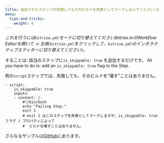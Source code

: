```yaml
---
title: 指定されたステップが失敗してもそのビルドを失敗としてマークしないでください(そのステップのエラーを無視してください)
menu:
  tips-and-tricks:
    weight: 6
---
```

*これを行うには`bitrise.yml`モードに切り替えてください(bitrise.ioのWorkflow Editorを開いて -> 左側:`bitrise.yml`をクリックして、`bitrise.yml`のインタラクティブエディターに切り替えてください)。*

することは: 該当のステップに`is_skippable: true` を追加するだけです。
All you have to do is: add an `is_skippable: true` flag to the Step.

例の`script`ステップでは、失敗しても、そのビルドを"壊す"ことはありません。

```
- script:
    is_skippable: true
    inputs:
    - content: |-
        #!/bin/bash
        echo "Failing Step."
        exit 1
        # exit 1 はこのステップを失敗としてマークしますが、is_skippable: true フラグ / プロパティによって
        #  ビルドを壊すことはありません。
```

さらなるサンプルは[GitHub](https://github.com/bitrise-io/bitrise/blob/fec3772ee2287d6e405d908fb9b42367a5751b43/_examples/tutorials/errors-force-run-and-skippable/bitrise.yml)にあります。
